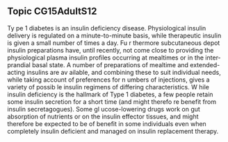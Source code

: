 ## Topic CG15AdultS12
Ty pe 1 diabetes is an insulin deficiency disease. Physiological insulin delivery is regulated on a minute-to-minute basis, while therapeutic insulin is given a small number of times a day. Fu r thermore subcutaneous depot insulin preparations have, until recently, not come close to providing the physiological plasma insulin profiles occurring at mealtimes or in the inter- prandial basal state. A number of preparations of mealtime and extended-acting insulins are av ailable, and combining these to suit individual needs, while taking account of preferences for n umbers of injections, gives a variety of possib le insulin regimens of differing characteristics. W hile insulin deficiency is the hallmark of Type 1 diabetes, a few people retain some insulin secretion for a short time (and might therefo re benefit from insulin secretagogues). Some gl ucose-lowering drugs work on gut absorption of nutrients or on the insulin effector tissues, and might therefore be expected to be of benefit in some individuals even when completely insulin deficient and managed on insulin replacement therapy.
